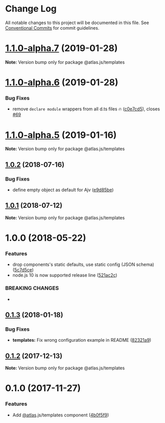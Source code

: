 # Change Log

All notable changes to this project will be documented in this file.
See [Conventional Commits](https://conventionalcommits.org) for commit guidelines.

# [1.1.0-alpha.7](https://github.com/strvcom/atlas.js/compare/@atlas.js/templates@1.1.0-alpha.6...@atlas.js/templates@1.1.0-alpha.7) (2019-01-28)

**Note:** Version bump only for package @atlas.js/templates





# [1.1.0-alpha.6](https://github.com/strvcom/atlas.js/compare/@atlas.js/templates@1.1.0-alpha.5...@atlas.js/templates@1.1.0-alpha.6) (2019-01-28)


### Bug Fixes

* remove `declare module` wrappers from all d.ts files 🔥 ([c0e7cd5](https://github.com/strvcom/atlas.js/commit/c0e7cd5)), closes [#69](https://github.com/strvcom/atlas.js/issues/69)





# [1.1.0-alpha.5](https://github.com/strvcom/atlas.js/compare/@atlas.js/templates@1.1.0-alpha.4...@atlas.js/templates@1.1.0-alpha.5) (2019-01-16)

**Note:** Version bump only for package @atlas.js/templates





<a name="1.0.2"></a>
## [1.0.2](https://github.com/strvcom/atlas.js/compare/@atlas.js/templates@1.0.1...@atlas.js/templates@1.0.2) (2018-07-16)


### Bug Fixes

* define empty object as default for Ajv ([e9d85be](https://github.com/strvcom/atlas.js/commit/e9d85be))




<a name="1.0.1"></a>
## [1.0.1](https://github.com/strvcom/atlas.js/compare/@atlas.js/templates@1.0.0...@atlas.js/templates@1.0.1) (2018-07-12)




**Note:** Version bump only for package @atlas.js/templates

<a name="1.0.0"></a>
# 1.0.0 (2018-05-22)


### Features

* drop components's static defaults, use static config (JSON schema) ([5c7d5ce](https://github.com/strvcom/atlas.js/commit/5c7d5ce))
* node.js 10 is now supported release line ([521ac2c](https://github.com/strvcom/atlas.js/commit/521ac2c))


### BREAKING CHANGES

* 




<a name="0.1.3"></a>
## [0.1.3](https://github.com/strvcom/atlas.js/compare/@atlas.js/templates@0.1.2...@atlas.js/templates@0.1.3) (2018-01-18)


### Bug Fixes

* **templates:** Fix wrong configuration example in README ([82321a9](https://github.com/strvcom/atlas.js/commit/82321a9))




<a name="0.1.2"></a>
## [0.1.2](https://github.com/strvcom/atlas.js/compare/@atlas.js/templates@0.1.1...@atlas.js/templates@0.1.2) (2017-12-13)




**Note:** Version bump only for package @atlas.js/templates

<a name="0.1.0"></a>
# 0.1.0 (2017-11-27)


### Features

* Add [@atlas](https://github.com/atlas).js/templates component ([4b0f5f9](https://github.com/strvcom/atlas.js/commit/4b0f5f9))
